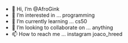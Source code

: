 - 👋 Hi, I’m @AfroGink
- 👀 I’m interested in ... programming
- 🌱 I’m currently learning ... cs50
- 💞️ I’m looking to collaborate on ... anything
- 📫 How to reach me ... instagram joaco_hreed

<!---
AfroGink/AfroGink is a ✨ special ✨ repository because its `README.md` (this file) appears on your GitHub profile.
You can click the Preview link to take a look at your changes.
--->
